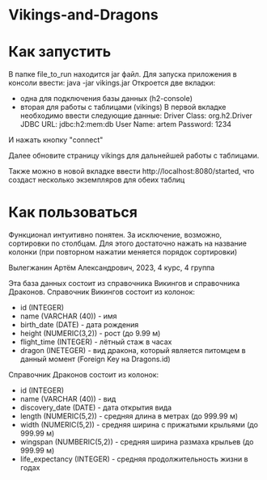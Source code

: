 # Vikings-and-Dragons

# Как запустить

В папке file_to_run находится jar файл. 
Для запуска приложения в консоли ввести: java -jar vikings.jar
Откроется две вкладки:
- одна для подключения базы данных (h2-console)
- вторая для работы с таблицами (vikings)
В первой вкладке необходимо ввести следующие данные:
Driver Class:	org.h2.Driver
JDBC URL:	jdbc:h2:mem:db
User Name:	artem
Password:	1234

И нажать кнопку "connect"

Далее обновите страницу vikings для дальнейшей работы с таблицами.

Также можно в новой вкладке ввести http://localhost:8080/started, что создаст несколько экземпляров для обеих таблиц

# Как пользоваться

Функционал интуитивно понятен. За исключение, возможно, сортировки по столбцам. Для этого достаточно нажать на название колонки (при повторном нажатии меняется порядок сортировки)

Вылегжанин Артём Александрович, 2023, 4 курс, 4 группа

Эта база данных состоит из справочника Викингов и справочника Драконов.
Справочник Викингов состоит из колонок:
- id (INTEGER)
- name (VARCHAR (40)) - имя
- birth_date (DATE) - дата рождения
- height (NUMERIC(3,2)) - рост (до 9.99 м)
- flight_time (INTEGER) - лётный стаж в часах
- dragon (INETEGER) - вид дракона, который является питомцем в данный момент (Foreign Key на Dragons.id)

Справочник Драконов состоит из колонок:
- id (INTEGER)
- name (VARCHAR (40)) - вид
- discovery_date (DATE) - дата открытия вида
- length (NUMERIC(5,2)) - средняя длина в метрах (до 999.99 м)
- width (NUMERIC(5,2)) - средняя ширина с прижатыми крыльями (до 999.99 м)
- wingspan (NUMBERIC(5,2)) - средняя ширина размаха крыльев (до 999.99 м)
- life_expectancy (INTEGER) - средняя продолжительность жизни в годах
